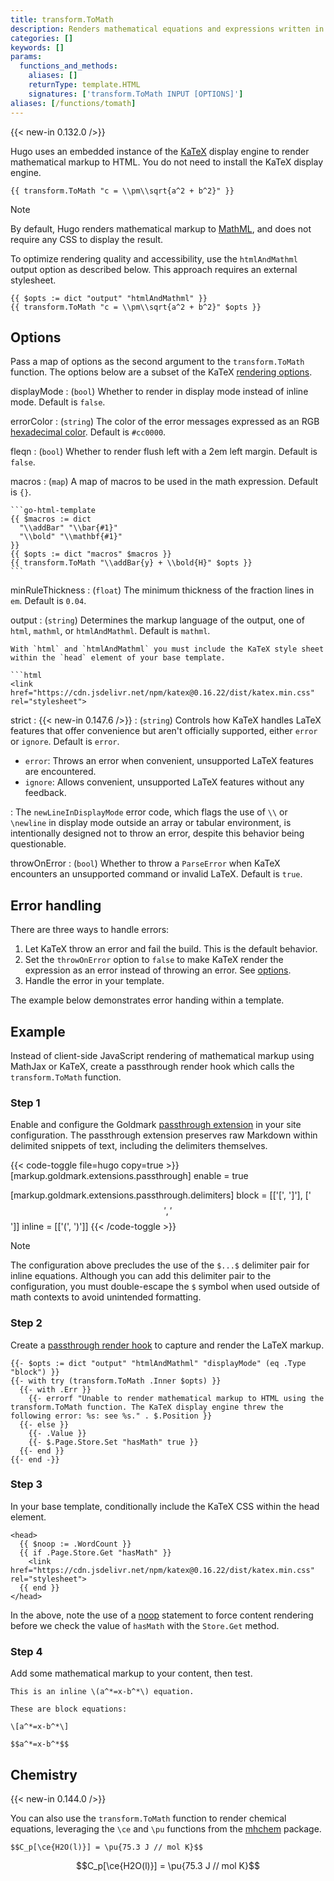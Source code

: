 ```yaml
---
title: transform.ToMath
description: Renders mathematical equations and expressions written in the LaTeX markup language.
categories: []
keywords: []
params:
  functions_and_methods:
    aliases: []
    returnType: template.HTML
    signatures: ['transform.ToMath INPUT [OPTIONS]']
aliases: [/functions/tomath]
---
```


{{< new-in 0.132.0 />}}

Hugo uses an embedded instance of the [KaTeX] display engine to render mathematical markup to HTML. You do not need to install the KaTeX display engine.

```go-html-template
{{ transform.ToMath "c = \\pm\\sqrt{a^2 + b^2}" }}
```

> [!note]
> By default, Hugo renders mathematical markup to [MathML], and does not require any CSS to display the result.
>
> To optimize rendering quality and accessibility, use the `htmlAndMathml` output option as described below. This approach requires an external stylesheet.

```go-html-template
{{ $opts := dict "output" "htmlAndMathml" }}
{{ transform.ToMath "c = \\pm\\sqrt{a^2 + b^2}" $opts }}
```

## Options

Pass a map of options as the second argument to the `transform.ToMath` function. The options below are a subset of the KaTeX [rendering options].

displayMode
: (`bool`) Whether to render in display mode instead of inline mode. Default is `false`.

errorColor
: (`string`) The color of the error messages expressed as an RGB [hexadecimal color]. Default is `#cc0000`.

fleqn
: (`bool`) Whether to render flush left with a 2em left margin. Default is `false`.

macros
: (`map`) A map of macros to be used in the math expression. Default is `{}`.

    ```go-html-template
    {{ $macros := dict
      "\\addBar" "\\bar{#1}"
      "\\bold" "\\mathbf{#1}"
    }}
    {{ $opts := dict "macros" $macros }}
    {{ transform.ToMath "\\addBar{y} + \\bold{H}" $opts }}
    ```

minRuleThickness
: (`float`) The minimum thickness of the fraction lines in `em`. Default is `0.04`.

output
: (`string`) Determines the markup language of the output, one of `html`, `mathml`, or `htmlAndMathml`. Default is `mathml`.

    With `html` and `htmlAndMathml` you must include the KaTeX style sheet within the `head` element of your base template.

    ```html
    <link href="https://cdn.jsdelivr.net/npm/katex@0.16.22/dist/katex.min.css" rel="stylesheet">

strict
: {{< new-in 0.147.6 />}}
: (`string`) Controls how KaTeX handles LaTeX features that offer convenience but aren't officially supported, either `error` or `ignore`. Default is `error`.

  - `error`: Throws an error when convenient, unsupported LaTeX features
    are encountered.
  - `ignore`: Allows convenient, unsupported LaTeX features without any
    feedback.

: The `newLineInDisplayMode` error code, which flags the use of `\\`
or `\newline` in display mode outside an array or tabular environment, is
intentionally designed not to throw an error, despite this behavior
being questionable.

throwOnError
: (`bool`) Whether to throw a `ParseError` when KaTeX encounters an unsupported command or invalid LaTeX. Default is `true`.

## Error handling

There are three ways to handle errors:

1. Let KaTeX throw an error and fail the build. This is the default behavior.
1. Set the `throwOnError` option to `false` to make KaTeX render the expression as an error instead of throwing an error. See [options](#options).
1. Handle the error in your template.

The example below demonstrates error handing within a template.

## Example

Instead of client-side JavaScript rendering of mathematical markup using MathJax or KaTeX, create a passthrough render hook which calls the `transform.ToMath` function.

### Step 1

Enable and configure the Goldmark [passthrough extension] in your site configuration. The passthrough extension preserves raw Markdown within delimited snippets of text, including the delimiters themselves.

{{< code-toggle file=hugo copy=true >}}
[markup.goldmark.extensions.passthrough]
enable = true

[markup.goldmark.extensions.passthrough.delimiters]
block = [['\[', '\]'], ['$$', '$$']]
inline = [['\(', '\)']]
{{< /code-toggle >}}

> [!note]
> The configuration above precludes the use of the `$...$` delimiter pair for inline equations. Although you can add this delimiter pair to the configuration, you must double-escape the `$` symbol when used outside of math contexts to avoid unintended formatting.

### Step 2

Create a [passthrough render hook] to capture and render the LaTeX markup.

```go-html-template {file="layouts/_default/_markup/render-passthrough.html" copy=true}
{{- $opts := dict "output" "htmlAndMathml" "displayMode" (eq .Type "block") }}
{{- with try (transform.ToMath .Inner $opts) }}
  {{- with .Err }}
    {{- errorf "Unable to render mathematical markup to HTML using the transform.ToMath function. The KaTeX display engine threw the following error: %s: see %s." . $.Position }}
  {{- else }}
    {{- .Value }}
    {{- $.Page.Store.Set "hasMath" true }}
  {{- end }}
{{- end -}}
```

### Step 3

In your base template, conditionally include the KaTeX CSS within the head element.

```go-html-template {file="layouts/_default/baseof.html" copy=true}
<head>
  {{ $noop := .WordCount }}
  {{ if .Page.Store.Get "hasMath" }}
    <link href="https://cdn.jsdelivr.net/npm/katex@0.16.22/dist/katex.min.css" rel="stylesheet">
  {{ end }}
</head>
```

In the above, note the use of a [noop](g) statement to force content rendering before we check the value of `hasMath` with the `Store.Get` method.

### Step 4

Add some mathematical markup to your content, then test.

```text {file="content/example.md"}
This is an inline \(a^*=x-b^*\) equation.

These are block equations:

\[a^*=x-b^*\]

$$a^*=x-b^*$$
```

## Chemistry

{{< new-in 0.144.0 />}}

You can also use the `transform.ToMath` function to render chemical equations, leveraging the `\ce` and `\pu` functions from the [mhchem] package.

```text
$$C_p[\ce{H2O(l)}] = \pu{75.3 J // mol K}$$
```

$$C_p[\ce{H2O(l)}] = \pu{75.3 J // mol K}$$

[hexadecimal color]: https://developer.mozilla.org/en-US/docs/Web/CSS/hex-color
[KaTeX]: https://katex.org/
[MathML]: https://developer.mozilla.org/en-US/docs/Web/MathML
[mhchem]: https://mhchem.github.io/MathJax-mhchem/
[passthrough extension]: /configuration/markup/#passthrough
[passthrough render hook]: /render-hooks/passthrough/
[rendering options]: https://katex.org/docs/options.html
